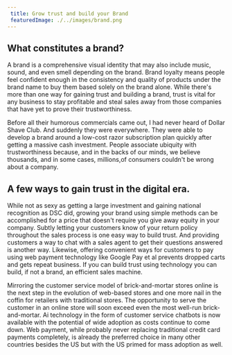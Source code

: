 ```yaml
---
 title: Grow trust and build your Brand
 featuredImage: ./../images/brand.png
---
```

## What constitutes a brand?
A brand is a comprehensive visual identity that may also include music, sound, and even smell depending on the brand. Brand loyalty means people feel confident enough in the consistency and quality of products under the brand name to buy them based solely on the brand alone. While there's more than one way for gaining trust and building a brand, trust is vital for any business to stay profitable and steal sales away from those companies that have yet to prove their trustworthiness.

Before all their humorous commercials came out, I had never heard of Dollar Shave Club. And suddenly they were everywhere. They were able to develop a brand around a low-cost razor subscription plan quickly after getting a massive cash investment. People associate ubiquity with trustworthiness because, and in the backs of our minds, we believe thousands, and in some cases, millions,of consumers couldn't be wrong about a company. 

## A few ways to gain trust in the digital era.
While not as sexy as getting a large investment and gaining national recognition as DSC did, growing your brand using simple methods can be accomplished for a price that doesn't require you give away equity in your company. Subtly letting your customers know of your return policy throughout the sales process is one easy way to build trust. And providing customers a way to chat with a sales agent to get their questions answered is another way. Likewise, offering convenient ways for customers to pay using web payment technology like Google Pay et al prevents dropped carts and gets repeat business. If you can build trust using technology you can build, if not a brand, an efficient sales machine.

Mirroring the customer service model of brick-and-mortar stores online is the next step in the evolution of web-based stores and one more nail in the coffin for retailers with traditional stores. The opportunity to serve the customer in an online store will soon exceed even the most well-run brick-and-mortar. Ai technology in the form of customer service chatbots is now available with the potential of wide adoption as costs continue to come down. Web payment, while probably never replacing traditional credit card payments completely, is already the preferred choice in many other countries besides the US but with the US primed for mass adoption as well.